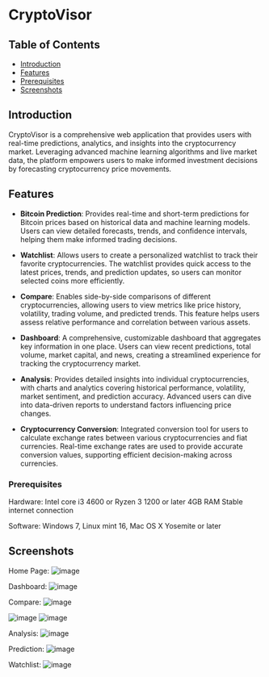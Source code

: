 # CryptoVisor

## Table of Contents
- [Introduction](#introduction)
- [Features](#features)
- [Prerequisites](#prerequisites) 
- [Screenshots](#screenshots)


## Introduction

CryptoVisor is a comprehensive web application that provides users with real-time predictions, analytics, and insights into the cryptocurrency market. Leveraging advanced machine learning algorithms and live market data, the platform empowers users to make informed investment decisions by forecasting cryptocurrency price movements. 

## Features

- **Bitcoin Prediction**:  Provides real-time and short-term predictions for Bitcoin prices based on historical data and machine learning models. Users can view detailed forecasts, trends, and confidence intervals, helping them make informed trading decisions.

- **Watchlist**: Allows users to create a personalized watchlist to track their favorite cryptocurrencies. The watchlist provides quick access to the latest prices, trends, and prediction updates, so users can monitor selected coins more efficiently.

- **Compare**: Enables side-by-side comparisons of different cryptocurrencies, allowing users to view metrics like price history, volatility, trading volume, and predicted trends. This feature helps users assess relative performance and correlation between various assets.

- **Dashboard**: A comprehensive, customizable dashboard that aggregates key information in one place. Users can view recent predictions, total volume, market capital, and news, creating a streamlined experience for tracking the cryptocurrency market.

- **Analysis**: Provides detailed insights into individual cryptocurrencies, with charts and analytics covering historical performance, volatility, market sentiment, and prediction accuracy. Advanced users can dive into data-driven reports to understand factors influencing price changes.

- **Cryptocurrency Conversion**: Integrated conversion tool for users to calculate exchange rates between various cryptocurrencies and fiat currencies. Real-time exchange rates are used to provide accurate conversion values, supporting efficient decision-making across currencies.

### Prerequisites

Hardware: 
Intel core i3 4600 or Ryzen 3 1200 or later 
4GB RAM 
Stable internet connection 

Software: 
Windows 7, Linux mint 16, Mac OS X Yosemite or later 



## Screenshots

Home Page: 
![image](https://github.com/user-attachments/assets/9b4caac4-5be7-4e99-ad99-8b2aaab4984e)

Dashboard:
![image](https://github.com/user-attachments/assets/4fac86ca-5973-4c1c-868d-021e57a00ca2)



Compare:
![image](https://github.com/user-attachments/assets/d892ca5e-a3d8-4b8b-8f4b-ed41ee848e48)

![image](https://github.com/user-attachments/assets/ed3a3bea-48f6-4e6b-a813-7593a38186af)
![image](https://github.com/user-attachments/assets/f666b0ed-368c-4298-b03c-a4173ea9a680)



Analysis:
![image](https://github.com/user-attachments/assets/4f95e094-7dcd-4150-a170-5e25e04bacf3)


Prediction:
![image](https://github.com/user-attachments/assets/2b3199d7-ff08-41bb-9d03-6742c07cbc95)

Watchlist:
![image](https://github.com/user-attachments/assets/346cffaa-aa03-4bc6-a5b5-094a0373906a)
